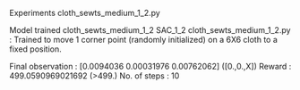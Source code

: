 Experiments
cloth_sewts_medium_1_2.py

Model trained
cloth_sewts_medium_1_2
SAC_1_2
cloth_sewts_medium_1_2.py : Trained to move 1 corner point (randomly initialized) on a 6X6 cloth to a fixed position.

Final observation : 
[0.0094036  0.00031976 0.00762062] ([0.,0.,X])
Reward : 499.0590969021692 (>499.)
No. of steps : 10


